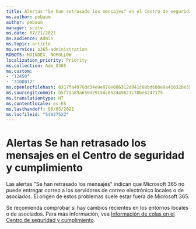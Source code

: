 ```yaml
---
title: Alertas "Se han retrasado los mensajes" en el Centro de seguridad y cumplimiento
ms.author: pebaum
author: pebaum
manager: scotv
ms.date: 07/21/2021
ms.audience: Admin
ms.topic: article
ms.service: o365-administration
ROBOTS: NOINDEX, NOFOLLOW
localization_priority: Priority
ms.collection: Adm_O365
ms.custom:
- "12450"
- "3100012"
ms.openlocfilehash: 0317fa4976dd34e9e978e086312d041c88bd600e9a41632be55736bbfa2b527c
ms.sourcegitcommit: b5f7da89a650d2915dc652449623c78be6247175
ms.translationtype: HT
ms.contentlocale: es-ES
ms.lasthandoff: 08/05/2021
ms.locfileid: "54027522"
---
```

# <a name="messages-have-been-delayed-alerts-in-the-security--compliance-center"></a>Alertas Se han retrasado los mensajes en el Centro de seguridad y cumplimiento

Las alertas "Se han retrasado los mensajes" indican que Microsoft 365 no puede entregar correo a los servidores de correo electrónico locales o de asociados. El origen de estos problemas suele estar fuera de Microsoft 365. 

Se recomienda comprobar si hay cambios recientes en los entornos locales o de asociados. Para más información, vea [Información de colas en el Centro de seguridad y cumplimiento](/microsoft-365/security/office-365-security/mfi-queue-alerts-and-queues).

